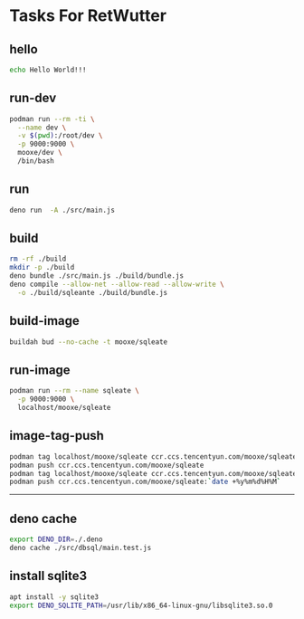 # Tasks For RetWutter

## hello

```sh
echo Hello World!!!
```

## run-dev

```sh
podman run --rm -ti \
  --name dev \
  -v $(pwd):/root/dev \
  -p 9000:9000 \
  mooxe/dev \
  /bin/bash
```

## run

```bash
deno run  -A ./src/main.js
```

## build

```sh
rm -rf ./build
mkdir -p ./build
deno bundle ./src/main.js ./build/bundle.js
deno compile --allow-net --allow-read --allow-write \
  -o ./build/sqleante ./build/bundle.js
```

## build-image

```sh
buildah bud --no-cache -t mooxe/sqleate
```

## run-image

```sh
podman run --rm --name sqleate \
  -p 9000:9000 \
  localhost/mooxe/sqleate
```

## image-tag-push

```sh
podman tag localhost/mooxe/sqleate ccr.ccs.tencentyun.com/mooxe/sqleate
podman push ccr.ccs.tencentyun.com/mooxe/sqleate
podman tag localhost/mooxe/sqleate ccr.ccs.tencentyun.com/mooxe/sqleate:`date +%y%m%d%H%M`
podman push ccr.ccs.tencentyun.com/mooxe/sqleate:`date +%y%m%d%H%M`
```

----

## deno cache

```bash
export DENO_DIR=./.deno
deno cache ./src/dbsql/main.test.js
```

## install sqlite3

```bash
apt install -y sqlite3
export DENO_SQLITE_PATH=/usr/lib/x86_64-linux-gnu/libsqlite3.so.0
```
